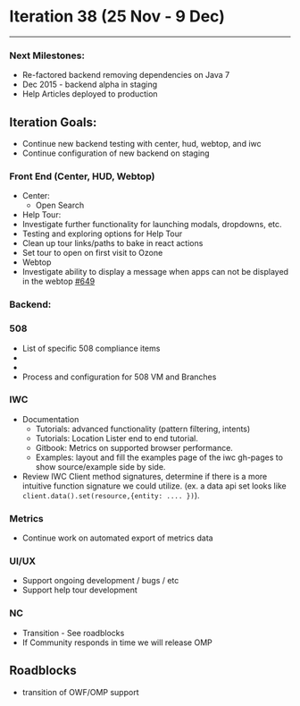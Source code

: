 # Iteration 38 (25 Nov - 9 Dec)

*** 
### Next Milestones:
* Re-factored backend removing dependencies on Java 7
* Dec 2015 - backend alpha in staging  
* Help Articles deployed to production

## Iteration Goals:
* Continue new backend testing with center, hud, webtop, and iwc
* Continue configuration of new backend on staging

### Front End (Center, HUD, Webtop)
* Center:
  * Open Search
* Help Tour:
 * Investigate further functionality for launching modals, dropdowns, etc. 
 * Testing and exploring options for Help Tour
 * Clean up tour links/paths to bake in react actions
 * Set tour to open on first visit to Ozone
* Webtop
 * Investigate ability to display a message when apps can not be displayed in the webtop  [#649](https://github.com/ozone-development/ozp-webtop/issues/649)

### Backend:

### 508 
* List of specific 508 compliance items 
 * 
 *
* Process and configuration for 508 VM and Branches 

### IWC
* Documentation
    * Tutorials: advanced functionality (pattern filtering, intents)
    * Tutorials: Location Lister end to end tutorial.
    * Gitbook: Metrics on supported browser performance.
    * Examples: layout and fill the examples page of the iwc gh-pages to show source/example side by side.
* Review IWC Client method signatures, determine if there is a more intuitive function signature we could utilize. (ex. a data api set looks like `client.data().set(resource,{entity: .... })`).

### Metrics
* Continue work on automated export of metrics data

### UI/UX
* Support ongoing development / bugs / etc
* Support help tour development

### NC
* Transition - See roadblocks
* If Community responds in time we will release OMP
  
## Roadblocks
* transition of OWF/OMP support 